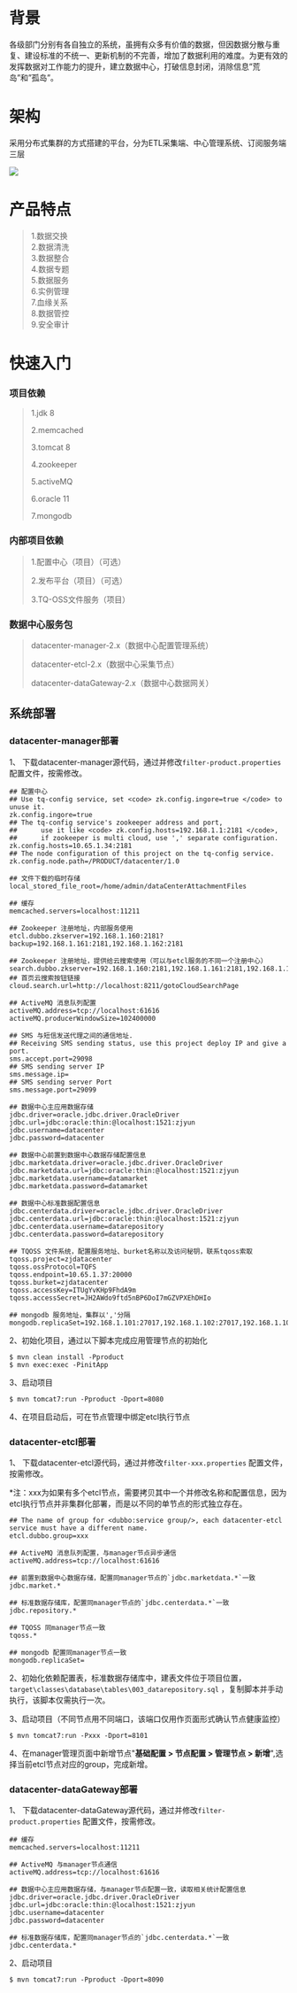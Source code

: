 # 背景

各级部门分别有各自独立的系统，虽拥有众多有价值的数据，但因数据分散与重复、建设标准的不统一、更新机制的不完善，增加了数据利用的难度。为更有效的发挥数据对工作能力的提升，建立数据中心，打破信息封闭，消除信息”荒岛”和”孤岛”。

# 架构

采用分布式集群的方式搭建的平台，分为ETL采集端、中心管理系统、订阅服务端三层

![](/assets/datacenter/datacenter.png)


# 产品特点

> 1.数据交换  
> 2.数据清洗  
> 3.数据整合    
> 4.数据专题  
> 5.数据服务  
> 6.实例管理   
> 7.血缘关系  
> 8.数据管控  
> 9.安全审计  


# 快速入门

### 项目依赖

> 1.jdk 8
>
> 2.memcached
>
> 3.tomcat 8
>
> 4.zookeeper
>
> 5.activeMQ
>
> 6.oracle 11
>
> 7.mongodb

### 内部项目依赖

> 1.配置中心（项目）（可选）
>
> 2.发布平台（项目）（可选）
>
> 3.TQ-OSS文件服务（项目）

### 数据中心服务包

> datacenter-manager-2.x（数据中心配置管理系统）
>
> datacenter-etcl-2.x（数据中心采集节点）
>
> datacenter-dataGateway-2.x（数据中心数据网关）

## 系统部署

### datacenter-manager部署

1、 下载datacenter-manager源代码，通过并修改`filter-product.properties` 配置文件，按需修改。

```properties
## 配置中心
## Use tq-config service, set <code> zk.config.ingore=true </code> to unuse it.
zk.config.ingore=true
## The tq-config service's zookeeper address and port, 
##		use it like <code> zk.config.hosts=192.168.1.1:2181 </code>,
##		if zookeeper is multi cloud, use ',' separate configuration.
zk.config.hosts=10.65.1.34:2181
## The node configuration of this project on the tq-config service.
zk.config.node.path=/PRODUCT/datacenter/1.0

## 文件下载的临时存储
local_stored_file_root=/home/admin/dataCenterAttachmentFiles

## 缓存
memcached.servers=localhost:11211

## Zookeeper 注册地址，内部服务使用
etcl.dubbo.zkserver=192.168.1.160:2181?backup=192.168.1.161:2181,192.168.1.162:2181

## Zookeeper 注册地址，提供给云搜索使用（可以与etcl服务的不同一个注册中心）
search.dubbo.zkserver=192.168.1.160:2181,192.168.1.161:2181,192.168.1.162:2181
## 首页云搜索按钮链接
cloud.search.url=http://localhost:8211/gotoCloudSearchPage

## ActiveMQ 消息队列配置
activeMQ.address=tcp://localhost:61616
activeMQ.producerWindowSize=102400000

## SMS 与短信发送代理之间的通信地址.
## Receiving SMS sending status, use this project deploy IP and give a port.
sms.accept.port=29098
## SMS sending server IP
sms.message.ip=
## SMS sending server Port
sms.message.port=29099

## 数据中心主应用数据存储
jdbc.driver=oracle.jdbc.driver.OracleDriver
jdbc.url=jdbc:oracle:thin:@localhost:1521:zjyun
jdbc.username=datacenter
jdbc.password=datacenter

## 数据中心前置到数据中心数据存储配置信息
jdbc.marketdata.driver=oracle.jdbc.driver.OracleDriver
jdbc.marketdata.url=jdbc:oracle:thin:@localhost:1521:zjyun
jdbc.marketdata.username=datamarket
jdbc.marketdata.password=datamarket

## 数据中心标准数据配置信息
jdbc.centerdata.driver=oracle.jdbc.driver.OracleDriver
jdbc.centerdata.url=jdbc:oracle:thin:@localhost:1521:zjyun
jdbc.centerdata.username=datarepository
jdbc.centerdata.password=datarepository

## TQOSS 文件系统，配置服务地址、burket名称以及访问秘钥，联系tqoss索取
tqoss.project=zjdatacenter
tqoss.ossProtocol=TQFS
tqoss.endpoint=10.65.1.37:20000
tqoss.burket=zjdatacenter
tqoss.accessKey=ITUgYvKHp9FhdA9m
tqoss.accessSecret=JH2AWdo9ftd5nBP6DoI7mGZVPXEhDHIo

## mongodb 服务地址，集群以','分隔
mongodb.replicaSet=192.168.1.101:27017,192.168.1.102:27017,192.168.1.103:27017

```

2、初始化项目，通过以下脚本完成应用管理节点的初始化

```shell
$ mvn clean install -Pproduct
$ mvn exec:exec -PinitApp
```

3、启动项目

```shell
$ mvn tomcat7:run -Pproduct -Dport=8080
```

4、在项目启动后，可在节点管理中绑定etcl执行节点

### datacenter-etcl部署

1、 下载datacenter-etcl源代码，通过并修改`filter-xxx.properties` 配置文件，按需修改。

​	*注：xxx为如果有多个etcl节点，需要拷贝其中一个并修改名称和配置信息，因为etcl执行节点并非集群化部署，而是以不同的单节点的形式独立存在。

```properties
## The name of group for <dubbo:service group/>, each datacenter-etcl service must have a different name.
etcl.dubbo.group=xxx

## ActiveMQ 消息队列配置，与manager节点异步通信
activeMQ.address=tcp://localhost:61616

## 前置到数据中心数据存储，配置同manager节点的`jdbc.marketdata.*`一致
jdbc.market.*

## 标准数据存储库，配置同manager节点的`jdbc.centerdata.*`一致
jdbc.repository.*

## TQOSS 同manager节点一致
tqoss.*

## mongodb 配置同manager节点一致
mongodb.replicaSet=
```

2、初始化依赖配置表，标准数据存储库中，建表文件位于项目位置，`target\classes\database\tables\003_datarepository.sql` ，复制脚本并手动执行，该脚本仅需执行一次。

3、启动项目（不同节点用不同端口，该端口仅用作页面形式确认节点健康监控）

```shell
$ mvn tomcat7:run -Pxxx -Dport=8101
```

4、在manager管理页面中新增节点"**基础配置  > 节点配置  > 管理节点 > 新增**",选择当前etcl节点对应的group，完成新增。

### datacenter-dataGateway部署

1、 下载datacenter-dataGateway源代码，通过并修改`filter-product.properties` 配置文件，按需修改。

```properties
## 缓存
memcached.servers=localhost:11211

## ActiveMQ 与manager节点通信
activeMQ.address=tcp://localhost:61616

## 数据中心主应用数据存储，与manager节点配置一致，读取相关统计配置信息
jdbc.driver=oracle.jdbc.driver.OracleDriver
jdbc.url=jdbc:oracle:thin:@localhost:1521:zjyun
jdbc.username=datacenter
jdbc.password=datacenter

## 标准数据存储库，配置同manager节点的`jdbc.centerdata.*`一致
jdbc.centerdata.*
```

2、启动项目

```shell
$ mvn tomcat7:run -Pproduct -Dport=8090
```